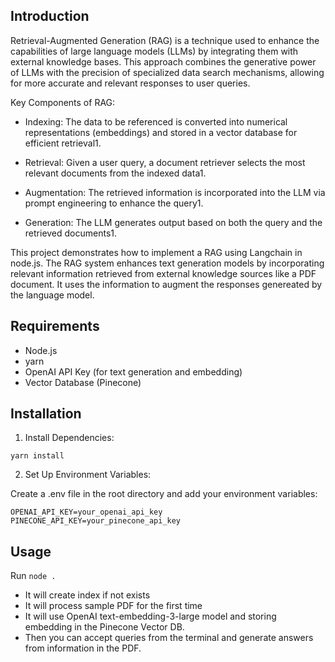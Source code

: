 ## Introduction

Retrieval-Augmented Generation (RAG) is a technique used to enhance the capabilities of large language models (LLMs) by integrating them with external knowledge bases. This approach combines the generative power of LLMs with the precision of specialized data search mechanisms, allowing for more accurate and relevant responses to user queries.

Key Components of RAG:

- Indexing: The data to be referenced is converted into numerical representations (embeddings) and stored in a vector database for efficient retrieval1.

- Retrieval: Given a user query, a document retriever selects the most relevant documents from the indexed data1.

- Augmentation: The retrieved information is incorporated into the LLM via prompt engineering to enhance the query1.

- Generation: The LLM generates output based on both the query and the retrieved documents1.

This project demonstrates how to implement a RAG using Langchain in node.js. The RAG system enhances text generation models by incorporating relevant information retrieved from external knowledge sources like a PDF document. It uses the information to augment the responses genereated by the language model.

## Requirements

- Node.js
- yarn
- OpenAI API Key (for text generation and embedding)
- Vector Database (Pinecone)

## Installation

1. Install Dependencies:

```
yarn install
```

2. Set Up Environment Variables:

Create a .env file in the root directory and add your environment variables:

```
OPENAI_API_KEY=your_openai_api_key
PINECONE_API_KEY=your_pinecone_api_key
```

## Usage

Run `node .`

- It will create index if not exists
- It will process sample PDF for the first time
- It will use OpenAI text-embedding-3-large model and storing embedding in the Pinecone Vector DB.
- Then you can accept queries from the terminal and generate answers from information in the PDF. 


